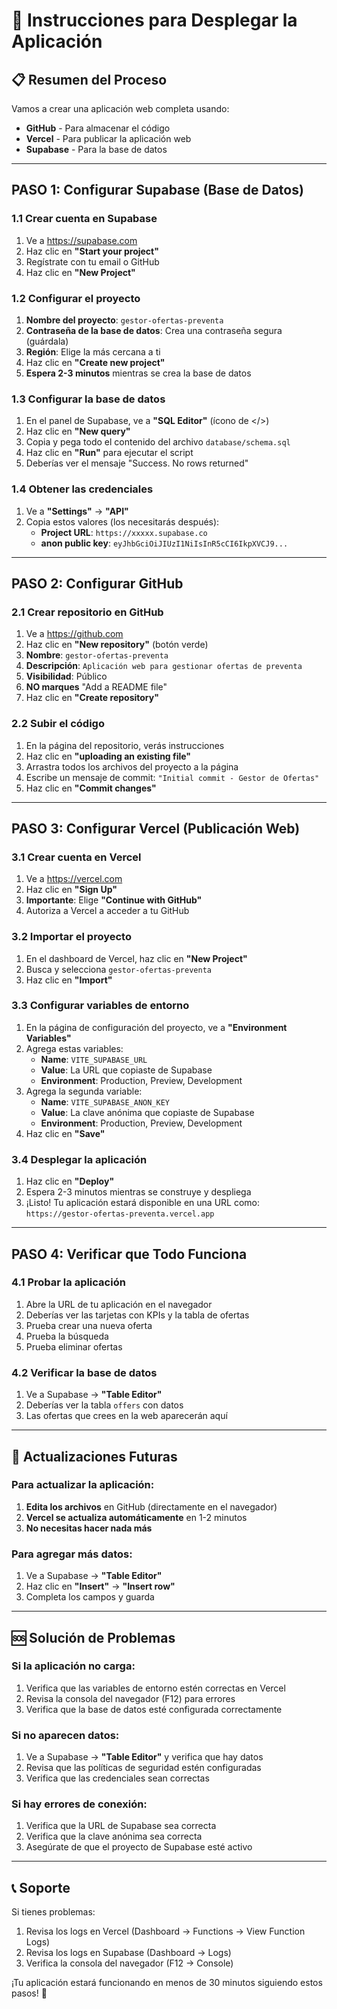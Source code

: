 # 🚀 Instrucciones para Desplegar la Aplicación

## 📋 **Resumen del Proceso**
Vamos a crear una aplicación web completa usando:
- **GitHub** - Para almacenar el código
- **Vercel** - Para publicar la aplicación web
- **Supabase** - Para la base de datos

---

## **PASO 1: Configurar Supabase (Base de Datos)**

### 1.1 Crear cuenta en Supabase
1. Ve a https://supabase.com
2. Haz clic en **"Start your project"**
3. Regístrate con tu email o GitHub
4. Haz clic en **"New Project"**

### 1.2 Configurar el proyecto
1. **Nombre del proyecto**: `gestor-ofertas-preventa`
2. **Contraseña de la base de datos**: Crea una contraseña segura (guárdala)
3. **Región**: Elige la más cercana a ti
4. Haz clic en **"Create new project"**
5. **Espera 2-3 minutos** mientras se crea la base de datos

### 1.3 Configurar la base de datos
1. En el panel de Supabase, ve a **"SQL Editor"** (ícono de </>)
2. Haz clic en **"New query"**
3. Copia y pega todo el contenido del archivo `database/schema.sql`
4. Haz clic en **"Run"** para ejecutar el script
5. Deberías ver el mensaje "Success. No rows returned"

### 1.4 Obtener las credenciales
1. Ve a **"Settings"** → **"API"**
2. Copia estos valores (los necesitarás después):
   - **Project URL**: `https://xxxxx.supabase.co`
   - **anon public key**: `eyJhbGciOiJIUzI1NiIsInR5cCI6IkpXVCJ9...`

---

## **PASO 2: Configurar GitHub**

### 2.1 Crear repositorio en GitHub
1. Ve a https://github.com
2. Haz clic en **"New repository"** (botón verde)
3. **Nombre**: `gestor-ofertas-preventa`
4. **Descripción**: `Aplicación web para gestionar ofertas de preventa`
5. **Visibilidad**: Público
6. **NO marques** "Add a README file"
7. Haz clic en **"Create repository"**

### 2.2 Subir el código
1. En la página del repositorio, verás instrucciones
2. Haz clic en **"uploading an existing file"**
3. Arrastra todos los archivos del proyecto a la página
4. Escribe un mensaje de commit: `"Initial commit - Gestor de Ofertas"`
5. Haz clic en **"Commit changes"**

---

## **PASO 3: Configurar Vercel (Publicación Web)**

### 3.1 Crear cuenta en Vercel
1. Ve a https://vercel.com
2. Haz clic en **"Sign Up"**
3. **Importante**: Elige **"Continue with GitHub"**
4. Autoriza a Vercel a acceder a tu GitHub

### 3.2 Importar el proyecto
1. En el dashboard de Vercel, haz clic en **"New Project"**
2. Busca y selecciona `gestor-ofertas-preventa`
3. Haz clic en **"Import"**

### 3.3 Configurar variables de entorno
1. En la página de configuración del proyecto, ve a **"Environment Variables"**
2. Agrega estas variables:
   - **Name**: `VITE_SUPABASE_URL`
   - **Value**: La URL que copiaste de Supabase
   - **Environment**: Production, Preview, Development
3. Agrega la segunda variable:
   - **Name**: `VITE_SUPABASE_ANON_KEY`
   - **Value**: La clave anónima que copiaste de Supabase
   - **Environment**: Production, Preview, Development
4. Haz clic en **"Save"**

### 3.4 Desplegar la aplicación
1. Haz clic en **"Deploy"**
2. Espera 2-3 minutos mientras se construye y despliega
3. ¡Listo! Tu aplicación estará disponible en una URL como: `https://gestor-ofertas-preventa.vercel.app`

---

## **PASO 4: Verificar que Todo Funciona**

### 4.1 Probar la aplicación
1. Abre la URL de tu aplicación en el navegador
2. Deberías ver las tarjetas con KPIs y la tabla de ofertas
3. Prueba crear una nueva oferta
4. Prueba la búsqueda
5. Prueba eliminar ofertas

### 4.2 Verificar la base de datos
1. Ve a Supabase → **"Table Editor"**
2. Deberías ver la tabla `offers` con datos
3. Las ofertas que crees en la web aparecerán aquí

---

## **🔄 Actualizaciones Futuras**

### Para actualizar la aplicación:
1. **Edita los archivos** en GitHub (directamente en el navegador)
2. **Vercel se actualiza automáticamente** en 1-2 minutos
3. **No necesitas hacer nada más**

### Para agregar más datos:
1. Ve a Supabase → **"Table Editor"**
2. Haz clic en **"Insert"** → **"Insert row"**
3. Completa los campos y guarda

---

## **🆘 Solución de Problemas**

### Si la aplicación no carga:
1. Verifica que las variables de entorno estén correctas en Vercel
2. Revisa la consola del navegador (F12) para errores
3. Verifica que la base de datos esté configurada correctamente

### Si no aparecen datos:
1. Ve a Supabase → **"Table Editor"** y verifica que hay datos
2. Revisa que las políticas de seguridad estén configuradas
3. Verifica que las credenciales sean correctas

### Si hay errores de conexión:
1. Verifica que la URL de Supabase sea correcta
2. Verifica que la clave anónima sea correcta
3. Asegúrate de que el proyecto de Supabase esté activo

---

## **📞 Soporte**

Si tienes problemas:
1. Revisa los logs en Vercel (Dashboard → Functions → View Function Logs)
2. Revisa los logs en Supabase (Dashboard → Logs)
3. Verifica la consola del navegador (F12 → Console)

¡Tu aplicación estará funcionando en menos de 30 minutos siguiendo estos pasos! 🎉
